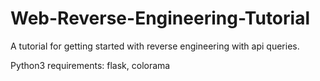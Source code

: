 # Web-Reverse-Engineering-Tutorial
A tutorial for getting started with reverse engineering with api queries.

Python3 requirements: flask, colorama
